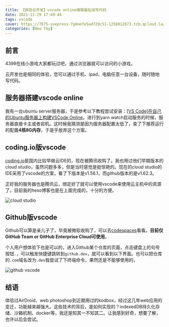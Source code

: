```yaml
---
title: 【体验云开发】vscode online编辑器在线写代码
date: 2021-11-29 17:49:44
tags: vscode
cover: https://7675-vuepress-7g6mefe5ad729c51-1258812673.tcb.qcloud.la/Image/2021/vscode-online/coding_vscode.png?sign=e8f902c51c3d0bee7fd42015ed3d3304&t=1638255251
categories: [New Toy]
---
```


## 前言
4399在线小游戏大家都玩过吧，通过浏览器就可以访问的小游戏。

云开发也是相同的体验，您可以通过手机、ipad、电脑任意一台设备，随时随地写代码。


## 服务器搭建vscode online
我有一台ubuntu server服务器，于是参考以下教程尝试安装：[[VS Code]在自己的Ubuntu服务器上构建VSCode Online](https://www.cnblogs.com/lee-li/p/12041546.html)。进行到yarn watch启动服务的时候，服务器直接卡主或者宕机。这时候我猜测是因为服务器配置太低了，查了下推荐运行的配置**4核8G内存**，于是乎放弃这个方案。


## coding.io版vscode
[coding.io](coding.io)是国内比较早做云IDE的，现在被腾讯收购了。我也用过他们早期版本的cloud studio，虽然问题多多，但是当时感觉是挺惊艳的。现在的cloud studio的IDE采用了vscode的方案，看了下版本是v1.56.1，而github版本的是v1.62.3。

正好我的服务器也是腾讯云，绑定好了就可以使用vscode来使用云主机中的资源了。目前我的hexo博客也是在上面完成的，十分的方便。

![cloud studio](https://7675-vuepress-7g6mefe5ad729c51-1258812673.tcb.qcloud.la/Image/2021/vscode-online/coding_vscode.png?sign=e8f902c51c3d0bee7fd42015ed3d3304&t=1638255251)


## Github版vscode
Github可以算是亲儿子了，毕竟被微软收购了，可以去[codespaces](https://github.com/features/codespaces)看看。**目前仅GitHub Team or GitHub Enterprise Cloud可使用**。

个人用户想体验下也是可以的，进入Github某个仓库的页面，点击键盘上的句号按钮```.```，可以触发快捷键跳转到```github.dev```，就可以看到以下界面。也可以把仓库的```.com```域名改为```.dev```我尝试了下终端命令，果然还是不能够使用的。

![github vscode](https://7675-vuepress-7g6mefe5ad729c51-1258812673.tcb.qcloud.la/Image/2021/vscode-online/github_vscode2.png?sign=8f9c9d281241d0b93886564feda9cb78&t=1638255389)


## 结语
体验过AirDroid、web photoshop到近期用过的kodbox，经过这几年web应用的变迁，功能越来越强大。这些技术的背后，是如何实现的？indexedDB持久化存储、沙箱机制、docker等，我还是知其一不知其二。让我感到好奇，想要了解，也许以后会尝试。